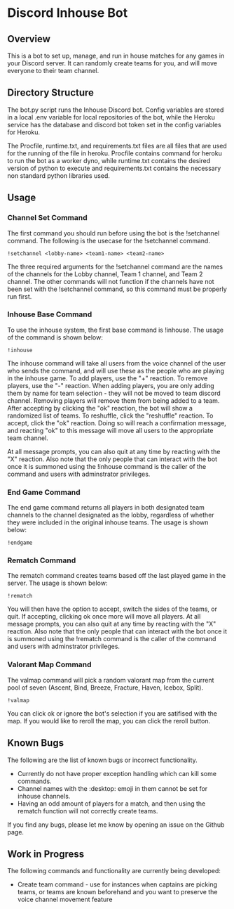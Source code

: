 # Discord Inhouse Bot
## Overview
This is a bot to set up, manage, and run in house matches for any games in your Discord server. It can randomly create teams for you, and will move everyone to their team channel. 

## Directory Structure
The bot.py script runs the Inhouse Discord bot. Config variables are stored in a local .env variable for local repositories of the bot, while the Heroku service has the database and discord bot token set in the config variables for Heroku.

The Procfile, runtime.txt, and requirements.txt files are all files that are used for the running of the file in heroku. Procfile contains command for heroku to run the bot as a worker dyno, while runtime.txt contains the desired version of python to execute and requirements.txt contains the necessary non standard python libraries used.

## Usage
### Channel Set Command
The first command you should run before using the bot is the !setchannel command. The following is the usecase for the !setchannel command.

`!setchannel <lobby-name> <team1-name> <team2-name>`

The three required arguments for the !setchannel command are the names of the channels for the Lobby channel, Team 1 channel, and Team 2 channel. The other commands will not function if the channels have not been set with the !setchannel command, so this command must be properly run first.

### Inhouse Base Command
To use the inhouse system, the first base command is !inhouse. The usage of the command is shown below:

`!inhouse`

The inhouse command will take all users from the voice channel of the user who sends the command, and will use these as the people who are playing in the inhouse game. To add players, use the "+" reaction. To remove players, use the "-" reaction. When adding players, you are only adding them by name for team selection - they will not be moved to team discord channel. Removing players will remove them from being added to a team. After accepting by clicking the "ok" reaction, the bot will show a randomized list of teams. To reshuffle, click the "reshuffle" reaction. To accept, click the "ok" reaction. Doing so will reach a confirmation message, and reacting "ok" to this message will move all users to the appropriate team channel.

At all message prompts, you can also quit at any time by reacting with the "X" reaction. Also note that the only people that can interact with the bot once it is summoned using the !inhouse command is the caller of the command and users with adminstrator privileges.

### End Game Command
The end game command returns all players in both designated team channels to the channel designated as the lobby, regardless of whether they were included in the original inhouse teams. The usage is shown below:

`!endgame`

### Rematch Command
The rematch command creates teams based off the last played game in the server. The usage is shown below:

`!rematch`

You will then have the option to accept, switch the sides of the teams, or quit. If accepting, clicking ok once more will move all players. At all message prompts, you can also quit at any time by reacting with the "X" reaction. Also note that the only people that can interact with the bot once it is summoned using the !rematch command is the caller of the command and users with adminstrator privileges.

### Valorant Map Command
The valmap command will pick a random valorant map from the current pool of seven (Ascent, Bind, Breeze, Fracture, Haven, Icebox, Split).

`!valmap`

You can click ok or ignore the bot's selection if you are satifised with the map. If you would like to reroll the map, you can click the reroll button.

## Known Bugs
The following are the list of known bugs or incorrect functionality.
* Currently do not have proper exception handling which can kill some commands.
* Channel names with the :desktop: emoji in them cannot be set for inhouse channels.
* Having an odd amount of players for a match, and then using the rematch function will not correctly create teams.

If you find any bugs, please let me know by opening an issue on the Github page.

## Work in Progress
The following commands and functionality are currently being developed:
* Create team command - use for instances when captains are picking teams, or teams are known beforehand and you want to preserve the voice channel movement feature